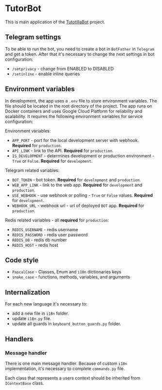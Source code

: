 # TutorBot

This is main application of the [TutotillaBot](https://github.com/users/japolyak/projects/2/views/4) project.

## Telegram settings

To be able to run the bot, you need to create a bot in `BotFather` in `Telegram` and get a token. After that it's necessary
to change the next settings in bot configuration:

* `/setprivacy` - change from ENABLED to DISABLED
* `/setinline` - enable inline queries

## Environment variables

In development, the app uses a `.env` file to store environment variables. The file should be located in the root directory of the project.
The app runs on Docker containers and uses Google Cloud Platform for reliability and scalability.
It requires the following environment variables for service configuration:

Environment variables:
* `APP_PORT` - port for the local development server with webhook. **Required** for `production`.
* `API_LINK` - link to the API. **Required** for `production`.
* `IS_DEVELOPMENT` - determines development or production environment - `True` or `False`. **Required** for `development`.

Telegram related variables:

* `BOT_TOKEN` - bot token. **Required** for `development` and `production`.
* `WEB_APP_LINK` - link to the web app. **Required** for `development` and `production`.
* `USE_WEBHOOK` - use webhook or polling - `True` or `False` values. **Required** for `development`.
* `WEBHOOK_URL` - webhook url - url of deployed `BOT` app. **Required** for `production`.

Redis related variables - all **required** for `production`:
* `REDIS_USERNAME` - redis username
* `REDIS_PASSWORD` - redis user password
* `REDIS_DB` - redis db number
* `REDIS_HOST` - redis host

## Code style

* `PascalCase` - Classes, Enum and `i18n` dictionaries keys
* `snake_case` - functions, methods, variables, and arguments

## Internalization

For each new language it's necessary to:
* add a new file in `i18n` folder.
* update `i18n.py` file.
* update all guards in `keyboard_button_guards.py` folder.

## Handlers

### Message handler

There is one main message handler. Because of custom `i18n` implementation, it's necessary to complete `commands.py` file.

Each class that represents a users context should be inherited from `IContextBase` class.
